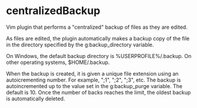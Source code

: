 centralizedBackup
=================

Vim plugin that performs a "centralized" backup of files as they are edited.

As files are edited, the plugin automatically makes a backup copy of the file in the directory specified by the g:backup_directory variable.

On Windows, the default backup directory is %USERPROFILE%/.backup.  On other operating systems, $HOME/.backup.

When the backup is created, it is given a unique file extension using an autoicrementing number.  For example, ";1", ";2", ";3", etc.  The backup
is autoincremented up to the value set in the g:backup_purge variable.  The default is 10.  Once the number of backs reaches the limit, the oldest
backup is automatically deleted.

